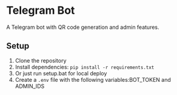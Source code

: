 # Telegram Bot

A Telegram bot with QR code generation and admin features.

## Setup

1. Clone the repository
2. Install dependencies:
```pip install -r requirements.txt```
3. Or just run setup.bat for local deploy
4. Create a `.env` file with the following variables:BOT_TOKEN and ADMIN_IDS
